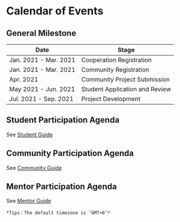 # Calendar of Events


## General Milestone

| Date                 | Stage           |
| -------------------- | -------------- |
| Jan. 2021 - Mar. 2021 | Cooperation Registration |
| Jan. 2021 - Mar. 2021  | Community Registration |
| Apr. 2021 | Community Project Submission |
| May 2021 - Jun. 2021     | Student Application and Review |
| Jul. 2021 - Sep. 2021  | Project Development |

## Student Participation Agenda

See [Student Guide](student.md)

## Community Participation Agenda

See [Community Guide](community.md)

## Mentor Participation Agenda

See [Mentor Guide](mentor.md)

    *Tips：The default timezone is ‘GMT+8’*
